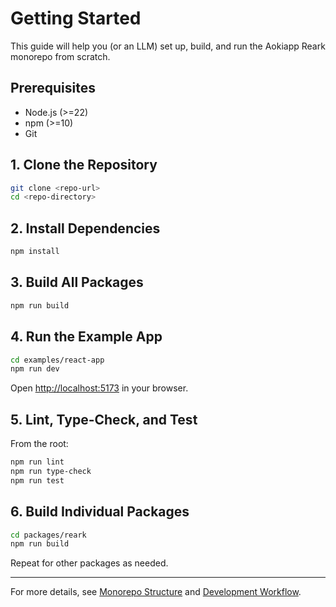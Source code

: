 # Getting Started

This guide will help you (or an LLM) set up, build, and run the Aokiapp Reark monorepo from scratch.

## Prerequisites

- Node.js (>=22)
- npm (>=10)
- Git

## 1. Clone the Repository

```sh
git clone <repo-url>
cd <repo-directory>
```

## 2. Install Dependencies

```sh
npm install
```

## 3. Build All Packages

```sh
npm run build
```

## 4. Run the Example App

```sh
cd examples/react-app
npm run dev
```

Open [http://localhost:5173](http://localhost:5173) in your browser.

## 5. Lint, Type-Check, and Test

From the root:

```sh
npm run lint
npm run type-check
npm run test
```

## 6. Build Individual Packages

```sh
cd packages/reark
npm run build
```

Repeat for other packages as needed.

---

For more details, see [Monorepo Structure](./structure.md) and [Development Workflow](./workflow.md).
